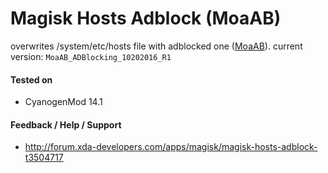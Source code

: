 # Magisk Hosts Adblock (MoaAB)

overwrites /system/etc/hosts file with adblocked one ([MoaAB](http://forum.xda-developers.com/showthread.php?t=1916098)).
current version: `MoaAB_ADBlocking_10202016_R1`

#### Tested on
* CyanogenMod 14.1

#### Feedback / Help / Support
* http://forum.xda-developers.com/apps/magisk/magisk-hosts-adblock-t3504717